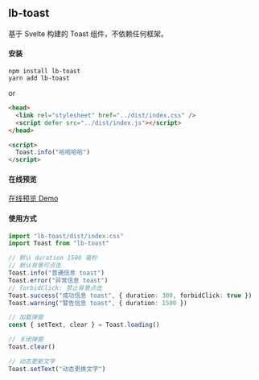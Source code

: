 ## lb-toast
基于 Svelte 构建的 Toast 组件，不依赖任何框架。

#### 安装

```shell
npm install lb-toast
yarn add lb-toast
```

or

```html
<head>
  <link rel="stylesheet" href="../dist/index.css" />
  <script defer src="../dist/index.js"></script>
</head>

<script>
  Toast.info("哈哈哈哈")
</script>
```


#### 在线预览
[在线预览 Demo](https://lb-tools.github.io/lb-toast/)

#### 使用方式

```typescript
import "lb-toast/dist/index.css"
import Toast from "lb-toast"

// 默认 duration 1500 毫秒
// 默认背景可点击
Toast.info("普通信息 toast")
Toast.error("异常信息 toast")
// forbidClick: 禁止背景点击
Toast.success("成功信息 toast", { duration: 300, forbidClick: true })
Toast.warning("警告信息 toast", { duration: 1500 })

// 加载弹窗
const { setText, clear } = Toast.loading()

// 关闭弹窗
Toast.clear()

// 动态更新文字
Toast.setText("动态更换文字")
```
